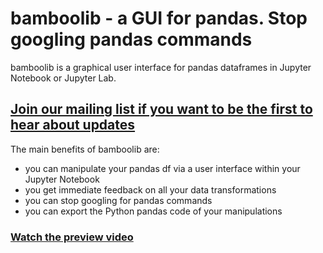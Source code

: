 # bamboolib - a GUI for pandas. Stop googling pandas commands

bamboolib is a graphical user interface for pandas dataframes in Jupyter Notebook or Jupyter Lab.

## [Join our mailing list if you want to be the first to hear about updates](https://bamboolib.com)


The main benefits of bamboolib are:
- you can manipulate your pandas df via a user interface within your Jupyter Notebook
- you get immediate feedback on all your data transformations
- you can stop googling for pandas commands
- you can export the Python pandas code of your manipulations

### [Watch the preview video](https://youtu.be/yM-j5bY6cHw)
